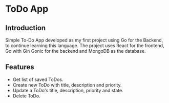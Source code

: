 # ToDo App

## Introduction

Simple To-Do App developed as my first project using Go for the Backend, to continue learning this language. The project uses React for the frontend, Go with Gin Gonic for the backend and MongoDB as the database.

## Features

- Get list of saved ToDos.
- Create new ToDo with title, description and priority.
- Update a ToDo's title, description, priority and state.
- Delete ToDo.
